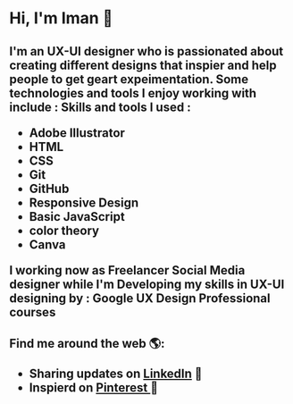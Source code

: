 <h1>Hi, I'm Iman 👋 </h1>

<h2>
 I'm an UX-UI designer who is passionated  about creating different designs that inspier and help people to get geart expeimentation. Some technologies and tools I enjoy  working with include : 
 Skills and tools I used :  
 
 - Adobe Illustrator 
 - HTML
 - CSS 
 - Git 
 - GitHub 
 - Responsive Design 
 - Basic JavaScript 
 - color theory 
 - Canva 
 
I working now as Freelancer Social Media designer while I'm Developing  my skills in UX-UI designing by : Google UX Design Professional courses  
 </h2>


<h2>Find me around the web 🌎:
 
  -  Sharing updates on <a href="https://www.linkedin.com/in/iman-mohammad-340017220">LinkedIn</a> 💼
  - Inspierd on <a href="https://pin.it/4Mugf4S"> Pinterest </a> 🌟
</h2>

